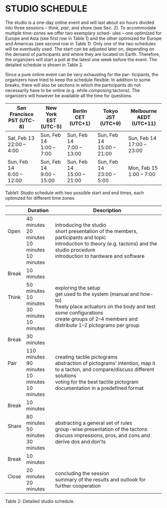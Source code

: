 # STUDIO SCHEDULE
The studio is a one-day online event and will last about six hours
divided into three sessions – *think, pair*, and *share* (see Sec. 2). To
accommodate multiple time-zones we offer two exemplary sched-
ules – one optimized for Europe and Asia (see first row in Table 1)
and the other optimized for Europe and Americas (see second row
in Table 1). Only one of the two schedules will be eventually used.
The start can be adjusted later on, depending on the demand of
participants and where they are located on Earth. Therefore, the
organizers will start a poll at the latest one week before the event.
The detailed schedule is shown in Table 2.

Since a pure online event can be very exhausting for the par-
ticipants, the organizers have tried to keep the schedule flexible.
In addition to some breaks, there will also be sections in which
the participants do not necessarily have to be online (e.g. while
composing tactons). The organizers will however be available all
the time for questions.

| San Francisco<br/> PST (UTC-8) | New York<br/> EST (UTC-5)     | Berlin<br/> CET (UTC+1)        | Tokyo<br/> JST (UTC+9)         | Melbourne<br/> AEDT (UTC+11)   |
|--------------------------------|-------------------------------|--------------------------------|--------------------------------|--------------------------------|
| Sat, Feb 13<br/> 22:00 – 4:00  | Sun, Feb 14<br/> 1:00 – 7:00  | Sun, Feb 14<br/> 7:00 – 13:00  | Sun, Feb 14<br/> 15:00 – 21:00 | Sun, Feb 14<br/> 17:00 – 23:00 |
| Sun, Feb 14<br/> 6:00 – 12:00  | Sun, Feb 14<br/> 9:00 – 15:00 | Sun, Feb 14<br/> 15:00 – 21:00 | Sun, Feb 14<br/> 23:00 – 5:00  | Mon, Feb 15<br/> 1:00 – 7:00   |

Table1: Studio schedule with two possible start and end times, each optimized for different time zones

|                              | Duration                                                    | Description                                                                                                                                                                                                             |
|------------------------------|-------------------------------------------------------------|-------------------------------------------------------------------------------------------------------------------------------------------------------------------------------------------------------------------------|
| Open<br/> <br/> <br/> <br/>  | 40 minutes<br/> 20 minutes<br/> 10 minutes<br/> 10 minutes  | introducing the studio<br/> short presentation of the members, participants and topic<br/> introduction to theory (e.g. tactons) and the studio procedure<br/> introduction to hardware and software                    |
| Break                        | 10 minutes                                                  |                                                                                                                                                                                                                         |
| Think<br/> <br/> <br/> <br/> | 50 minutes<br/> 10 minutes<br/> 30 minutes<br/> 10 minutes  | exploring the setup<br/> get used to the system (manual and how-to)<br/> freely place actuators on the body and test some configurations<br/> create groups of 2–4 members and distribute 1–2 pictograms per group      |
| Break                        | 30 minutes                                                  |                                                                                                                                                                                                                         |
| Pair<br/> <br/> <br/> <br/>  | 110 minutes<br/> 90 minutes<br/> 10 minutes<br/> 10 minutes | creating tactile pictograms<br/> abstraction of pictograms’ intention, map it to a tacton, and compare/discuss different solutions<br/> voting for the best tactile pictogram<br/> documentation in a predefined format |
| Break                        | 10 minutes                                                  |                                                                                                                                                                                                                         |
| Share<br/> <br/> <br/>       | 80 minutes<br/> 50 minutes<br/> 30 minutes                  | abstracting a general set of rules<br/> group-wise presentation of the tactons<br/> discuss impressions, pros, and cons and derive dos and don’ts                                                                       |
| Break                        | 10 minutes                                                  |                                                                                                                                                                                                                         |
| Close<br/> <br/>             | 20 minutes<br/> 20 minutes                                  | concluding the session<br/> summary of the results and outlook for further cooperation                                                                                                                                  |
Table 2: Detailed studio schedule.


